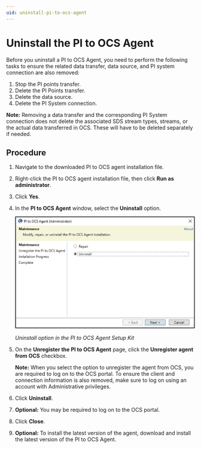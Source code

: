 ```yaml
---
uid: uninstall-pi-to-ocs-agent
---
```


# Uninstall the PI to OCS Agent

Before you uninstall a PI to OCS Agent, you need to perform the following tasks to ensure the related data transfer, data source, and PI system connection are also removed:

1. Stop the PI points transfer.
2. Delete the PI Points transfer.
3. Delete the data source.
4. Delete the PI System connection.

**Note:** Removing a data transfer and the corresponding PI System connection does not delete the associated SDS stream types, streams, or the actual data transferred in OCS. These will have to be deleted separately if needed.

## Procedure
1.	Navigate to the downloaded PI to OCS agent installation file.
2.	Right-click the PI to OCS agent installation file, then click **Run as administrator**.
3.	Click **Yes**.
4.	In the **PI to OCS Agent** window, select the **Uninstall** option.
 
    ![ ](../images/pi2ocs-uninstall.png)

    _Uninstall option in the PI to OCS Agent Setup Kit_

5. On the **Unregister the PI to OCS Agent** page, click the **Unregister agent from OCS** checkbox.

    **Note:** When you select the option to unregister the agent from OCS, you are required to log on to the OCS portal. To ensure the client and connection information is also removed, make sure to log on using an account with Administrative privileges.

6.	Click **Uninstall**.
7.	**Optional:** You may be required to log on to the OCS portal.
8.	Click **Close**.
9.	**Optional:** To install the latest version of the agent, download and install the latest version of the PI to OCS Agent.
